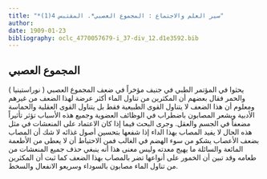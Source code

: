 ```yaml
---
title: "*سير العلم والاجتماع : المجموع العصبي*. المقتبس 4(1)"
author: 
date: 1909-01-23
bibliography: oclc_4770057679-i_37-div_12.d1e3592.bib
---
```




##  المجموع العصبي 


 يحثوا في المؤتمر الطبي في جنيف مؤخراً في ضعف المجموع العصبي ( نوراستينيا ) والحمر فقال بعضهم أن المكثرين من تناول الماء أكثر عرضة لهذا الضعف من غيرهم ومعلوم أن هذا الضعف لا يتناول القوى الطبيعية فقط بل يتناول القوى العقلية والحماسة الأدبية ويشعر المصابون باضطراب في الوظائف العضوية وجميع هذه الأسباب تؤثر تأثيراً مضعفاً في الجسم والعقل. وجرى البحث فيما إذا كان الاعتماد على المنعشات في    مثل هذه الحال لا يفيد المصاب بهذا الداء إذا شفعها بتحسين أصول غذائه لا شك أن المصاب بضعف الأعصاب يشكو من سوء الهضم في الغالب فمن الاحتياط أن لا يعطى من الأطعمة المائعة والسائلة ما يهيج معدته وليس معنى هذا أنه ينبغي حذف جميع المنعشات من طعامه وقد تبين أن الخمور على أنواعها تضر بالمصاب بهذا الضعف كما ثبت أن المكثرين من تناول الماء مصابون بالسوداء وسريعو الانفعال والسخط. 
